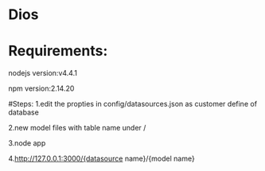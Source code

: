# Dios

# Requirements:
nodejs version:v4.4.1

npm version:2.14.20

#Steps:
1.edit the propties in config/datasources.json as customer define of database

2.new model files with table name under /

3.node app

4.http://127.0.0.1:3000/{datasource name}/{model name}

